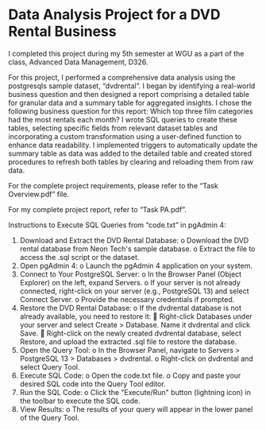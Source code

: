 # Data Analysis Project for a DVD Rental Business

I completed this project during my 5th semester at WGU as a part of the class, Advanced Data Management, D326.

For this project, I performed a comprehensive data analysis using the postgresqls sample dataset, “dvdrental”. I began by identifying a real-world business question and then designed a report comprising a detailed table for granular data and a summary table for aggregated insights. I chose the following business question for this report:  Which top three film categories had the most rentals each month? I wrote SQL queries to create these tables, selecting specific fields from relevant dataset tables and incorporating a custom transformation using a user-defined function to enhance data readability. I implemented triggers to automatically update the summary table as data was added to the detailed table and created stored procedures to refresh both tables by clearing and reloading them from raw data. 

For the complete project requirements, please refer to the “Task Overview.pdf” file.  

For my complete project report, refer to “Task PA.pdf”.

Instructions to Execute SQL Queries from “code.txt” in pgAdmin 4:

1.	Download and Extract the DVD Rental Database:
o	Download the DVD rental database from Neon Tech's sample database.
o	Extract the file to access the .sql script or the dataset.
2.	Open pgAdmin 4:
o	Launch the pgAdmin 4 application on your system.
3.	Connect to Your PostgreSQL Server:
o	In the Browser Panel (Object Explorer) on the left, expand Servers.
o	If your server is not already connected, right-click on your server (e.g., PostgreSQL 13) and select Connect Server.
o	Provide the necessary credentials if prompted.
4.	Restore the DVD Rental Database:
o	If the dvdrental database is not already available, you need to restore it:
	Right-click Databases under your server and select Create > Database. Name it dvdrental and click Save.
	Right-click on the newly created dvdrental database, select Restore, and upload the extracted .sql file to restore the database.
5.	Open the Query Tool:
o	In the Browser Panel, navigate to Servers > PostgreSQL 13 > Databases > dvdrental.
o	Right-click on dvdrental and select Query Tool.
6.	Execute SQL Code:
o	Open the code.txt file.
o	Copy and paste your desired SQL code into the Query Tool editor.
7.	Run the SQL Code:
o	Click the "Execute/Run" button (lightning icon) in the toolbar to execute the SQL code.
8.	View Results:
o	The results of your query will appear in the lower panel of the Query Tool.


